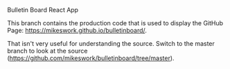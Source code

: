 Bulletin Board React App

This branch contains the production code that is used to display the GitHub Page: https://mikeswork.github.io/bulletinboard/.

That isn't very useful for understanding the source. Switch to the master branch to look at the source (https://github.com/mikeswork/bulletinboard/tree/master).
